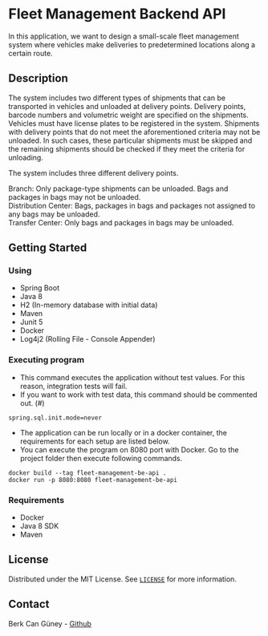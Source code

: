 # Fleet Management Backend API

In this application, we want to design a small-scale fleet management system where vehicles make deliveries to predetermined locations along a certain route.

## Description

The system includes two different types of shipments that can be transported in vehicles and unloaded at delivery points. Delivery points, barcode numbers and volumetric weight are specified on the shipments. Vehicles must have license plates to be registered in the system. 
Shipments with delivery points that do not meet the aforementioned criteria may not be unloaded. In such cases, these particular shipments must be skipped and the remaining shipments should be checked if they meet the criteria for unloading.

The system includes three different delivery points.

Branch: Only package-type shipments can be unloaded. Bags and packages in bags may not be unloaded.  
Distribution Center: Bags, packages in bags and packages not assigned to any bags may be unloaded.  
Transfer Center: Only bags and packages in bags may be unloaded.

## Getting Started

### Using

* Spring Boot
* Java 8
* H2 (In-memory database with initial data)
* Maven
* Junit 5
* Docker
* Log4j2 (Rolling File - Console Appender)

### Executing program

* This command executes the application without test values. For this reason, integration tests will fail.
* If you want to work with test data, this command should be commented out. (#)
```
spring.sql.init.mode=never
```

* The application can be run locally or in a docker container, the requirements for each setup are listed below.
* You can execute the program on 8080 port with Docker. Go to the project folder then execute following commands.
```
docker build --tag fleet-management-be-api .
docker run -p 8080:8080 fleet-management-be-api
```
### Requirements

* Docker
* Java 8 SDK
* Maven

## License

Distributed under the MIT License. See [`LICENSE`](https://choosealicense.com/licenses/mit/) for more information.

## Contact

Berk Can Güney - [Github](https://github.com/berkguneey)
